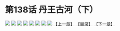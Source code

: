 # 第138话 丹王古河（下）
![](https://mhpic.xiaomingtaiji.net/comic/D/斗破苍穹拆分版/138话/1.jpg-zymk.middle.webp)
![](https://mhpic.xiaomingtaiji.net/comic/D/斗破苍穹拆分版/138话/2.jpg-zymk.middle.webp)
![](https://mhpic.xiaomingtaiji.net/comic/D/斗破苍穹拆分版/138话/3.jpg-zymk.middle.webp)
![](https://mhpic.xiaomingtaiji.net/comic/D/斗破苍穹拆分版/138话/4.jpg-zymk.middle.webp)
![](https://mhpic.xiaomingtaiji.net/comic/D/斗破苍穹拆分版/138话/5.jpg-zymk.middle.webp)
![](https://mhpic.xiaomingtaiji.net/comic/D/斗破苍穹拆分版/138话/6.jpg-zymk.middle.webp)
![](https://mhpic.xiaomingtaiji.net/comic/D/斗破苍穹拆分版/138话/7.jpg-zymk.middle.webp)
![](https://mhpic.xiaomingtaiji.net/comic/D/斗破苍穹拆分版/138话/8.jpg-zymk.middle.webp)
[【上一章】](./137.md)
[【目录】](./README.md)
[【下一章】](./139.md)
